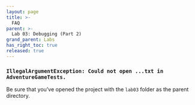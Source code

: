 ```yaml
---
layout: page
title: >-
  FAQ
parent: >-
  Lab 03: Debugging (Part 2)
grand_parent: Labs
has_right_toc: true
released: true
---
```


### `IllegalArgumentException: Could not open ...txt in AdventureGameTests.`

Be sure that you’ve opened the project with the `lab03` folder as the parent directory.

